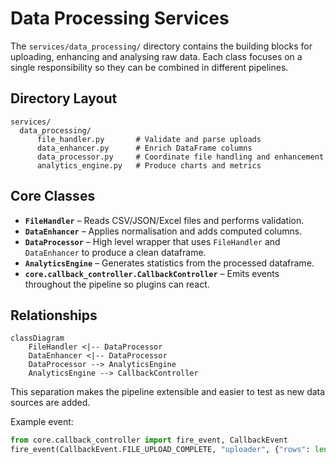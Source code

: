 # Data Processing Services

The `services/data_processing/` directory contains the building blocks for uploading, enhancing and analysing raw data.  Each class focuses on a single responsibility so they can be combined in different pipelines.

## Directory Layout

```
services/
  data_processing/
      file_handler.py       # Validate and parse uploads
      data_enhancer.py      # Enrich DataFrame columns
      data_processor.py     # Coordinate file handling and enhancement
      analytics_engine.py   # Produce charts and metrics
```

## Core Classes

- **`FileHandler`** – Reads CSV/JSON/Excel files and performs validation.
- **`DataEnhancer`** – Applies normalisation and adds computed columns.
- **`DataProcessor`** – High level wrapper that uses `FileHandler` and `DataEnhancer` to produce a clean dataframe.
- **`AnalyticsEngine`** – Generates statistics from the processed dataframe.
- **``core.callback_controller.CallbackController``** – Emits events throughout the pipeline so plugins can react.

## Relationships

```mermaid
classDiagram
    FileHandler <|-- DataProcessor
    DataEnhancer <|-- DataProcessor
    DataProcessor --> AnalyticsEngine
    AnalyticsEngine --> CallbackController
```

This separation makes the pipeline extensible and easier to test as new data sources are added.

Example event:
```python
from core.callback_controller import fire_event, CallbackEvent
fire_event(CallbackEvent.FILE_UPLOAD_COMPLETE, "uploader", {"rows": len(df)})
```
